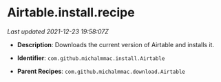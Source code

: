 # Airtable.install.recipe

_Last updated 2021-12-23 19:58:07Z_

- **Description**: Downloads the current version of Airtable and installs it.

- **Identifier**: `com.github.michalmmac.install.Airtable`

- **Parent Recipes**: `com.github.michalmmac.download.Airtable`